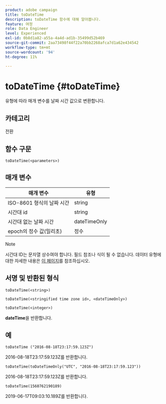 ```yaml
---
product: adobe campaign
title: toDateTime
description: toDateTime 함수에 대해 알아봅니다.
feature: 여정
role: Data Engineer
level: Experienced
exl-id: 0b8d1a82-a55a-4a4d-ad1b-35499d52b469
source-git-commit: 2aa73498f44f22a70bb2268afca7d1a62e434542
workflow-type: tm+mt
source-wordcount: '94'
ht-degree: 11%

---
```


# toDateTime {#toDateTime}

유형에 따라 매개 변수를 날짜 시간 값으로 변환합니다.

## 카테고리

전환

## 함수 구문

`toDateTime(<parameters>)`

## 매개 변수

| 매개 변수 | 유형 |
|-----------|------------------|
| ISO-8601 형식의 날짜 시간 | string |
| 시간대 id | string |
| 시간대 없는 날짜 시간 | dateTimeOnly |
| epoch의 정수 값(밀리초) | 정수 |

>[!NOTE]
>
>시간대 ID는 문자열 상수여야 합니다. 필드 참조나 식이 될 수 없습니다. 데이터 유형에 대한 자세한 내용은 [이 페이지](../expression/data-types.md)를 참조하십시오.

## 서명 및 반환된 형식

`toDateTime(<string>)`

`toDateTime(<stringified time zone id>, <dateTimeOnly>)`

`toDateTime(<integer>)`

**dateTime**&#x200B;을 반환합니다.

<!--`toDateTime(<year>,<month>,<dayOfMonth>,<hour>,<minute>,<second>)`

Returns a date time with default time zone UTC.

`toDateTime(<year>,<month>,<dayOfMonth>)`
`toDateTime(<stringified timeZone>,<year>,<month>,<dayOfMonth>)`
`toDateTime(<timeZone>,<year>,<month>,<dayOfMonth>)`

Return a datetime where hour, minute and second set to 0.

`toDateTime(<stringified timeZone>,<year>,<month>,<dayOfMonth>,<hour>,<minute>,<second>)`
`toDateTime(<string>)`
`toDateTime(<string>,<integer>)`
`toDateTime(<stringified timeZone>,<dateTimeOnly)`

`toDateTime(<timeZone>,<integer>)`

Return a datetime.

-->

## 예

`toDateTime ("2016-08-18T23:17:59.123Z")`

2016-08-18T23:17:59.123Z를 반환합니다.

`toDateTime(toDateTimeOnly("UTC", "2016-08-18T23:17:59.123"))`

2016-08-18T23:17:59.123Z를 반환합니다.

`toDateTime(1560762190189)`

2019-06-17T09:03:10.189Z를 반환합니다.

<!--`toDateTime ("2016-08-18T23:17:59.123", "UTC")`

Returns 2016-08-18T23:17:59.123Z.

`toDateTime("Z",2016,8,18,23,17,59)`

Returns 2016-08-18T23:17:59.000Z.

`toDateTime("Z",2016,8,18)`

Returns 2016-08-18T00:00:00.000Z.-->
